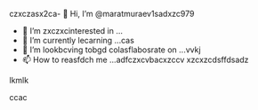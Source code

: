 czxczasx2ca- 👋 Hi, I’m @maratmuraev1sadxzc979
- 👀 I’m zxczxcinterested in ...
- 🌱 I’m currently lecarning ...cas
- 💞️ I’m lookbcving tobgd colasflabosrate on ...vvkj
- 📫 How to reasfdch me ...adfczxcvbacxzccv
xzcxzcdsffdsadz
<!---dsvause itszxc `README.mj;jkb hcxz/` (this file) apfbdpears on your GitHub profile.
You can click the Preview link to take a look at your changes.

sfvcxbcxvcxvsdf
--->lkmlk
ccac

